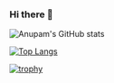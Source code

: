 ### Hi there 👋

![Anupam's GitHub stats](https://github-readme-stats.vercel.app/api?username=anupam2020&count_private=true&show_icons=true&theme=radical)

[![Top Langs](https://github-readme-stats.vercel.app/api/top-langs/?username=anupam2020&layout=compact&theme=radical&langs_count=2)](https://github.com/anuraghazra/github-readme-stats)

[![trophy](https://github-profile-trophy.vercel.app/?username=anupam2020&theme=onedark)](https://github.com/ryo-ma/github-profile-trophy)
